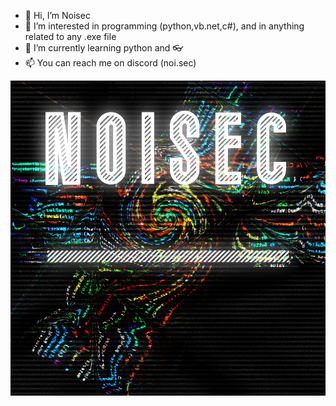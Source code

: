 - 👋 Hi, I’m Noisec
- 👀 I’m interested in programming (python,vb.net,c#), and in anything related to any .exe file 
- 🌱 I’m currently learning python and 👓
- 📫 You can reach me on discord (noi.sec)


<p align="center">
  <img style="width:600;length:327" src="https://github.com/Noisec/pic-s/blob/main/images/Untitled%20(1).png?raw=true" />
</p>


































































